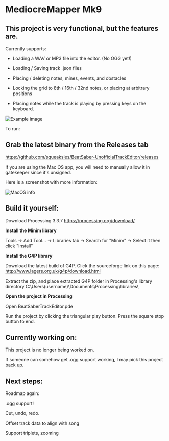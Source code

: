 # MediocreMapper Mk9

## This project is very functional, but the features are.

Currently supports:

+ Loading a WAV or MP3 file into the editor. (No OGG yet!)

+ Loading / Saving track .json files
 
+ Placing / deleting notes, mines, events, and obstacles

+ Locking the grid to 8th / 16th / 32nd notes, or placing at arbitrary positions

+ Placing notes while the track is playing by pressing keys on the keyboard.

![Example image](https://i.imgur.com/XZVS8Bc.png)


To run:

## Grab the latest binary from the Releases tab

https://github.com/squeaksies/BeatSaber-UnofficialTrackEditor/releases

If you are using the Mac OS app, you will need to manually allow it in gatekeeper since it's unsigned. 

Here is a screenshot with more information:

![MacOS info](https://cdn.discordapp.com/attachments/444407770402521088/444470171524923394/Screen_Shot_2018-05-11_at_8.05.19_AM.jpg)

## Build it yourself:

Download Processing 3.3.7
https://processing.org/download/

**Install the Minim library**

Tools -> Add Tool... -> Libraries tab -> Search for "Minim" -> Select it then click "Install"

**Install the G4P library**

Download the latest build of G4P. Click the sourceforge link on this page:
http://www.lagers.org.uk/g4p/download.html

Extract the zip, and place extracted G4P folder in Processing's library directory 
C:\Users\(username)\Documents\Processing\libraries\


**Open the project in Processing**

Open BeatSaberTrackEditor.pde

Run the project by clicking the triangular play button. Press the square stop button to end.

## Currently working on:

This project is no longer being worked on.

If someone can somehow get .ogg support working, I may pick this project back up.

## Next steps:

Roadmap again:

.ogg support!

Cut, undo, redo.

Offset track data to align with song

Support triplets, zooming
